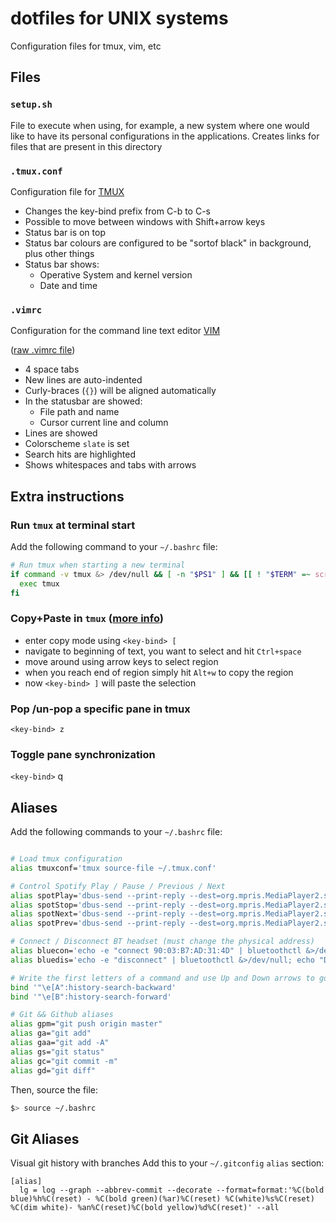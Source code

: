 # dotfiles for UNIX systems

Configuration files for tmux, vim, etc

## Files

### `setup.sh`

File to execute when using, for example, a new system where one would like to have its personal configurations in the applications. Creates links for files that are present in this directory

### `.tmux.conf`

Configuration file for [TMUX](https://github.com/tmux/tmux)

- Changes the key-bind prefix from C-b to C-s
- Possible to move between windows with Shift+arrow keys
- Status bar is on top
- Status bar colours are configured to be "sortof black" in background, plus other things
- Status bar shows:
  - Operative System and kernel version
  - Date and time

### `.vimrc`

Configuration for the command line text editor [VIM](https://www.vim.org)

([raw .vimrc file](https://raw.githubusercontent.com/DPontes/dotfiles/master/.vimrc))

- 4 space tabs
- New lines are auto-indented
- Curly-braces (`{}`) will be aligned automatically
- In the statusbar are showed:
  - File path and name
  - Cursor current line and column
- Lines are showed
- Colorscheme `slate` is set
- Search hits are highlighted
- Shows whitespaces and tabs with arrows

## Extra instructions

### Run `tmux` at terminal start

Add the following command to your `~/.bashrc` file:

```bash
# Run tmux when starting a new terminal
if command -v tmux &> /dev/null && [ -n "$PS1" ] && [[ ! "$TERM" =~ screen ]] && [[ ! "$TERM" =~ tmux ]] && [ -z "$TMUX" ]; then
  exec tmux
fi
```

### Copy+Paste in `tmux` ([more info](https://awhan.wordpress.com/2010/06/20/copy-paste-in-tmux/))

- enter copy mode using `<key-bind> [`
- navigate to beginning of text, you want to select and hit `Ctrl+space`
- move around using arrow keys to select region
- when you reach end of region simply hit `Alt+w` to copy the region
- now `<key-bind> ]` will paste the selection

### Pop /un-pop a specific pane in tmux

`<key-bind> z`

### Toggle pane synchronization

`<key-bind>` q

## Aliases

Add the following commands to your `~/.bashrc` file:

```bash

# Load tmux configuration
alias tmuxconf='tmux source-file ~/.tmux.conf'

# Control Spotify Play / Pause / Previous / Next
alias spotPlay='dbus-send --print-reply --dest=org.mpris.MediaPlayer2.spotify /org/mpris/MediaPlayer2 org.mpris.MediaPlayer2.Player.PlayPause &>/dev/null'
alias spotStop='dbus-send --print-reply --dest=org.mpris.MediaPlayer2.spotify /org/mpris/MediaPlayer2 org.mpris.MediaPlayer2.Player.Stop &>/dev/null'
alias spotNext='dbus-send --print-reply --dest=org.mpris.MediaPlayer2.spotify /org/mpris/MediaPlayer2 org.mpris.MediaPlayer2.Player.Next &>/dev/null'
alias spotPrev='dbus-send --print-reply --dest=org.mpris.MediaPlayer2.spotify /org/mpris/MediaPlayer2 org.mpris.MediaPlayer2.Player.Previous &>/dev/null'

# Connect / Disconnect BT headset (must change the physical address)
alias bluecon='echo -e "connect 90:03:B7:AD:31:4D" | bluetoothctl &>/dev/null; echo "Connected"'
alias bluedis='echo -e "disconnect" | bluetoothctl &>/dev/null; echo "Disconnected"'

# Write the first letters of a command and use Up and Down arrows to go through history for that command
bind '"\e[A":history-search-backward'
bind '"\e[B":history-search-forward'

# Git && Github aliases
alias gpm="git push origin master"
alias ga="git add"
alias gaa="git add -A"
alias gs="git status"
alias gc="git commit -m"
alias gd="git diff"
```

Then, source the file:

```bash
$> source ~/.bashrc
```

## Git Aliases

Visual git history with branches
Add this to your `~/.gitconfig` `alias` section:

```
[alias]
  lg = log --graph --abbrev-commit --decorate --format=format:'%C(bold blue)%h%C(reset) - %C(bold green)(%ar)%C(reset) %C(white)%s%C(reset) %C(dim white)- %an%C(reset)%C(bold yellow)%d%C(reset)' --all
```
